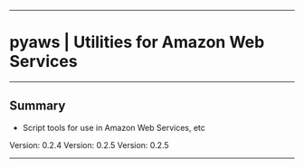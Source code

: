 * * *
# pyaws | Utilities for Amazon Web Services
* * *

## Summary

* Script tools for use in Amazon Web Services, etc

Version: 0.2.4
 Version: 0.2.5
 Version: 0.2.5

* * *
